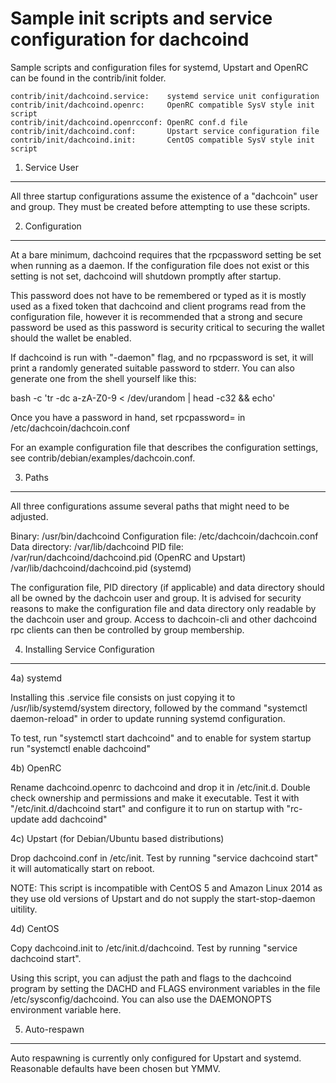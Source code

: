 Sample init scripts and service configuration for dachcoind
==========================================================

Sample scripts and configuration files for systemd, Upstart and OpenRC
can be found in the contrib/init folder.

    contrib/init/dachcoind.service:    systemd service unit configuration
    contrib/init/dachcoind.openrc:     OpenRC compatible SysV style init script
    contrib/init/dachcoind.openrcconf: OpenRC conf.d file
    contrib/init/dachcoind.conf:       Upstart service configuration file
    contrib/init/dachcoind.init:       CentOS compatible SysV style init script

1. Service User
---------------------------------

All three startup configurations assume the existence of a "dachcoin" user
and group.  They must be created before attempting to use these scripts.

2. Configuration
---------------------------------

At a bare minimum, dachcoind requires that the rpcpassword setting be set
when running as a daemon.  If the configuration file does not exist or this
setting is not set, dachcoind will shutdown promptly after startup.

This password does not have to be remembered or typed as it is mostly used
as a fixed token that dachcoind and client programs read from the configuration
file, however it is recommended that a strong and secure password be used
as this password is security critical to securing the wallet should the
wallet be enabled.

If dachcoind is run with "-daemon" flag, and no rpcpassword is set, it will
print a randomly generated suitable password to stderr.  You can also
generate one from the shell yourself like this:

bash -c 'tr -dc a-zA-Z0-9 < /dev/urandom | head -c32 && echo'

Once you have a password in hand, set rpcpassword= in /etc/dachcoin/dachcoin.conf

For an example configuration file that describes the configuration settings,
see contrib/debian/examples/dachcoin.conf.

3. Paths
---------------------------------

All three configurations assume several paths that might need to be adjusted.

Binary:              /usr/bin/dachcoind
Configuration file:  /etc/dachcoin/dachcoin.conf
Data directory:      /var/lib/dachcoind
PID file:            /var/run/dachcoind/dachcoind.pid (OpenRC and Upstart)
                     /var/lib/dachcoind/dachcoind.pid (systemd)

The configuration file, PID directory (if applicable) and data directory
should all be owned by the dachcoin user and group.  It is advised for security
reasons to make the configuration file and data directory only readable by the
dachcoin user and group.  Access to dachcoin-cli and other dachcoind rpc clients
can then be controlled by group membership.

4. Installing Service Configuration
-----------------------------------

4a) systemd

Installing this .service file consists on just copying it to
/usr/lib/systemd/system directory, followed by the command
"systemctl daemon-reload" in order to update running systemd configuration.

To test, run "systemctl start dachcoind" and to enable for system startup run
"systemctl enable dachcoind"

4b) OpenRC

Rename dachcoind.openrc to dachcoind and drop it in /etc/init.d.  Double
check ownership and permissions and make it executable.  Test it with
"/etc/init.d/dachcoind start" and configure it to run on startup with
"rc-update add dachcoind"

4c) Upstart (for Debian/Ubuntu based distributions)

Drop dachcoind.conf in /etc/init.  Test by running "service dachcoind start"
it will automatically start on reboot.

NOTE: This script is incompatible with CentOS 5 and Amazon Linux 2014 as they
use old versions of Upstart and do not supply the start-stop-daemon uitility.

4d) CentOS

Copy dachcoind.init to /etc/init.d/dachcoind. Test by running "service dachcoind start".

Using this script, you can adjust the path and flags to the dachcoind program by
setting the DACHD and FLAGS environment variables in the file
/etc/sysconfig/dachcoind. You can also use the DAEMONOPTS environment variable here.

5. Auto-respawn
-----------------------------------

Auto respawning is currently only configured for Upstart and systemd.
Reasonable defaults have been chosen but YMMV.
